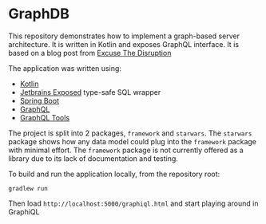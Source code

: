 # GraphDB

This repository demonstrates how to implement a graph-based server architecture. It is written in Kotlin and exposes GraphQL interface. It is based on a blog post from [Excuse The Disruption](http://www.excusethedisruption.com/writing-a-graphql-server-in-kotlin/)

The application was written using:

- [Kotlin](https://kotlinlang.org/)
- [Jetbrains Exposed](https://github.com/JetBrains/Exposed) type-safe SQL wrapper
- [Spring Boot](https://projects.spring.io/spring-boot/)
- [GraphQL](http://graphql.org/)
- [GraphQL Tools](https://github.com/graphql-java/graphql-java-tools)

The project is split into 2 packages, `framework` and `starwars`. The `starwars` package shows how any data model could plug into the `framework` package with minimal effort. The `framework` package is not currently offered as a library due to its lack of documentation and testing.


To build and run the application locally, from the repository root:
```
gradlew run
```

Then load `http://localhost:5000/graphiql.html` and start playing around in GraphiQL
